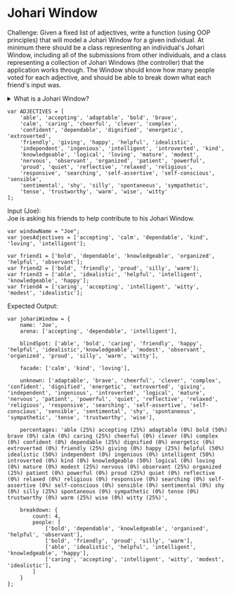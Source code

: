 # Johari Window

Challenge:
Given a fixed list of adjectives, write a function (using OOP principles) that will model a Johari Window for a given individual. At minimum there should be a class representing an individual's Johari Window, including all of the submissions from other individuals, and a class representing a collection of Johari Windows (the controller) that the application works through. The Window should know how many people voted for each adjective, and should be able to break down what each friend's input was.

<details>
    <summary>What is a Johari Window?</summary>
    <p>
The Johari Window was invented by Joseph Luft and Harrington Ingham in the 1950s as a model for mapping personality awareness. By describing yourself from a fixed list of 56 adjectives, then asking your friends and colleagues to describe you from the same list, a grid of overlap and difference can be built up.
    </p>
    <p>
The grid is made up of four quadrants:
    </p>
    <p>
<b>Open, or Arena</b>
    </p>
    <p>
Adjectives that both the subject and peers select go in this cell (or quadrant) of the grid. These are traits that subject and peers perceive.
    </p>
    <p>
<b>Hidden, or Façade</b>
    </p>
    <p>
Adjectives selected by the subject, but not by any of their peers, go in this quadrant. These are things the peers are either unaware of, or that are untrue but for the subject's claim.
    </p>
    <p>
<b>Blind Spot</b>
    </p>
    <p>
Adjectives not selected by subjects, but only by their peers go here. These represent what others perceive but the subject does not.
    </p>
    <p>
<b>Unknown</b>
    </p>
    <p>
Adjectives that neither subject nor peers selected go here. They represent subject's behaviors or motives that no one participating recognizes—either because they do not apply or because of collective ignorance of these traits.
    </p>
    <img src="https://upload.wikimedia.org/wikipedia/commons/2/2c/Johari_Window.PNG" />
</details>

```
var ADJECTIVES = [
    'able', 'accepting', 'adaptable', 'bold', 'brave',
    'calm', 'caring', 'cheerful', 'clever', 'complex',
    'confident', 'dependable', 'dignified', 'energetic', 'extroverted',
    'friendly', 'giving', 'happy', 'helpful', 'idealistic',
    'independent', 'ingenious', 'intelligent', 'introverted', 'kind',
    'knowledgeable', 'logical', 'loving', 'mature', 'modest',
    'nervous', 'observant', 'organized', 'patient', 'powerful',
    'proud', 'quiet', 'reflective', 'relaxed', 'religious',
    'responsive', 'searching', 'self-assertive', 'self-conscious', 'sensible',
    'sentimental', 'shy', 'silly', 'spontaneous', 'sympathetic',
    'tense', 'trustworthy', 'warm', 'wise', 'witty'
];
```

Input (Joe):<br>
Joe is asking his friends to help contribute to his Johari Window.
```
var windowName = "Joe";
var joesAdjectives = ['accepting', 'calm', 'dependable', 'kind', 'loving', 'intelligent'];

var friend1 = ['bold', 'dependable', 'knowledgeable', 'organized', 'helpful', 'observant'];
var friend2 = ['bold', 'friendly', 'proud', 'silly', 'warm'];
var friend3 = ['able', 'idealistic', 'helpful', 'intelligent', 'knowledgeable', 'happy'];
var friend4 = ['caring', 'accepting', 'intelligent', 'witty', 'modest', 'idealistic'];
```

Expected Output:
```
var johariWindow = {
    name: 'Joe',
    arena: ['accepting', 'dependable', 'intelligent'],

    blindSpot: ['able', 'bold', 'caring', 'friendly', 'happy', 'helpful', 'idealistic','knowledgeable', 'modest', 'observant', 'organized', 'proud', 'silly', 'warm', 'witty'],

    facade: ['calm', 'kind', 'loving'],

    unknown: ['adaptable', 'brave', 'cheerful', 'clever', 'complex', 'confident', 'dignified', 'energetic', 'extroverted', 'giving', 'independent', 'ingenious', 'introverted', 'logical', 'mature', 'nervous', 'patient', 'powerful', 'quiet', 'reflective', 'relaxed', 'religious', 'responsive', 'searching', 'self-assertive', 'self-conscious', 'sensible', 'sentimental', 'shy', 'spontaneous', 'sympathetic', 'tense', 'trustworthy', 'wise'],

    percentages: 'able (25%) accepting (25%) adaptable (0%) bold (50%) brave (0%) calm (0%) caring (25%) cheerful (0%) clever (0%) complex (0%) confident (0%) dependable (25%) dignified (0%) energetic (0%) extroverted (0%) friendly (25%) giving (0%) happy (25%) helpful (50%) idealistic (50%) independent (0%) ingenious (0%) intelligent (50%) introverted (0%) kind (0%) knowledgeable (50%) logical (0%) loving (0%) mature (0%) modest (25%) nervous (0%) observant (25%) organized (25%) patient (0%) powerful (0%) proud (25%) quiet (0%) reflective (0%) relaxed (0%) religious (0%) responsive (0%) searching (0%) self-assertive (0%) self-conscious (0%) sensible (0%) sentimental (0%) shy (0%) silly (25%) spontaneous (0%) sympathetic (0%) tense (0%) trustworthy (0%) warm (25%) wise (0%) witty (25%)',

    breakdown: {
        count: 4,
        people: [
            ['bold', 'dependable', 'knowledgeable', 'organised', 'helpful', 'observant'],
            ['bold', 'friendly', 'proud', 'silly', 'warm'],
            ['able', 'idealistic', 'helpful', 'intelligent', 'knowledgeable', 'happy'],
            ['caring', 'accepting', 'intelligent', 'witty', 'modest', 'idealistic'],
        ]
    }
};
```
